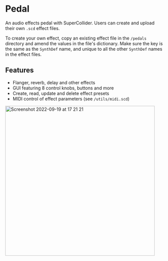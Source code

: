 # Pedal
An audio effects pedal with SuperCollider. Users can create and upload their own `.scd` effect files.

To create your own effect, copy an existing effect file in the `/pedals` directory and amend the values in the file's dictionary. Make sure the key is the same as the `SynthDef` name, and unique to all the other `SynthDef` names in the effect files.

## Features
- Flanger, reverb, delay and other effects
- GUI featuring 8 control knobs, buttons and more
- Create, read, update and delete effect presets
- MIDI control of effect parameters (see `/utils/midi.scd`)


<img width="472" alt="Screenshot 2022-09-19 at 17 21 21" src="https://user-images.githubusercontent.com/68643643/191065591-582c674b-9d4f-4ede-a7a8-6bceb150329f.png">
